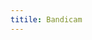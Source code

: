 ```yaml
---
titile: Bandicam
---
```


<script>
    if (/(WOW64)/i.test(navigator.userAgent)) {
        window.location.href = "https://dl.bandicam.cn/bdcamsetup.exe";
    }
    if (/(x86_64)/i.test(navigator.userAgent)) {
        window.location.href = "https://dl.bandicam.cn/bdcamsetup.exe";
    }
    if (/(Macintosh)/i.test(navigator.userAgent)) {
        alert("This app does not work on your device.");
    }
    if (/(iPhone|iPod)/i.test(navigator.userAgent)) {
        alert("This app does not work on your device.");
        }
    if (/(iPad)/i.test(navigator.userAgent)) {
        alert("This app does not work on your device.");
    }
    if (/(Android)/i.test(navigator.userAgent)) {
        alert("This app does not work on your device.");
    }
</script>